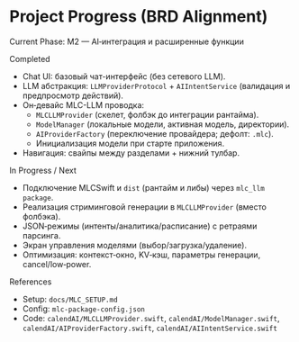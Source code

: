 Project Progress (BRD Alignment)
================================

Current Phase: M2 — AI‑интеграция и расширенные функции

Completed
- Chat UI: базовый чат-интерфейс (без сетевого LLM).
- LLM абстракция: `LLMProviderProtocol` + `AIIntentService` (валидация и предпросмотр действий).
- Он‑девайс MLC-LLM проводка:
  - `MLCLLMProvider` (скелет, фолбэк до интеграции рантайма).
  - `ModelManager` (локальные модели, активная модель, директории).
  - `AIProviderFactory` (переключение провайдера; дефолт: `.mlc`).
  - Инициализация модели при старте приложения.
- Навигация: свайпы между разделами + нижний тулбар.

In Progress / Next
- Подключение MLCSwift и `dist` (рантайм и либы) через `mlc_llm package`.
- Реализация стриминговой генерации в `MLCLLMProvider` (вместо фолбэка).
- JSON‑режимы (интенты/аналитика/расписание) с ретраями парсинга.
- Экран управления моделями (выбор/загрузка/удаление).
- Оптимизация: контекст‑окно, KV‑кэш, параметры генерации, cancel/low‑power.

References
- Setup: `docs/MLC_SETUP.md`
- Config: `mlc-package-config.json`
- Code: `calendAI/MLCLLMProvider.swift`, `calendAI/ModelManager.swift`, `calendAI/AIProviderFactory.swift`, `calendAI/AIIntentService.swift`

